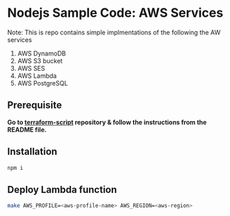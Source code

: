 # Nodejs Sample Code: AWS Services
Note: This is repo contains simple implmentations of the following the AW services
1. AWS DynamoDB
2. AWS S3 bucket
3. AWS SES
4. AWS Lambda
5. AWS PostgreSQL 

## Prerequisite
**Go to [terraform-script](https://github.com/vishalsg42/terraform-script) repository & follow the instructions from the README file.**

## Installation
```sh
npm i
```

## Deploy Lambda function

```sh
make AWS_PROFILE=<aws-profile-name> AWS_REGION=<aws-region>
```
